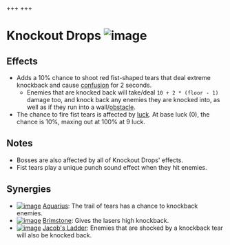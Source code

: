 +++
+++

 # Knockout Drops ![image](/image/Knockout_Drops.png) 

Effects
---------


* Adds a 10% chance to shoot red fist-shaped tears that deal extreme knockback and cause [confusion](/wiki/Confusion "Confusion") for 2 seconds.
	+ Enemies that are knocked back will take/deal `10 + 2 * (floor - 1)` damage too, and knock back any enemies they are knocked into, as well as if they run into a wall/[obstacle](/wiki/Obstacle "Obstacle").
* The chance to fire fist tears is affected by [luck](/wiki/Luck "Luck"). At base luck (0), the chance is 10%, maxing out at 100% at 9 luck.


Notes
-------


* Bosses are also affected by all of Knockout Drops' effects.
* Fist tears play a unique punch sound effect when they hit enemies.


Synergies
-----------


* [![image](/image/Aquarius.png)](/wiki/Aquarius "Aquarius") [Aquarius](/wiki/Aquarius "Aquarius"): The trail of tears has a chance to knockback enemies.
* [![image](/image/Brimstone.png)](/wiki/Brimstone "Brimstone") [Brimstone](/wiki/Brimstone "Brimstone"): Gives the lasers high knockback.
* [![image](/image/Jacob%27s_Ladder.png)](/wiki/Jacob%27s_Ladder "Jacob's Ladder") [Jacob's Ladder](/wiki/Jacob%27s_Ladder "Jacob's Ladder"): Enemies that are shocked by a knockback tear will also be knocked back.


